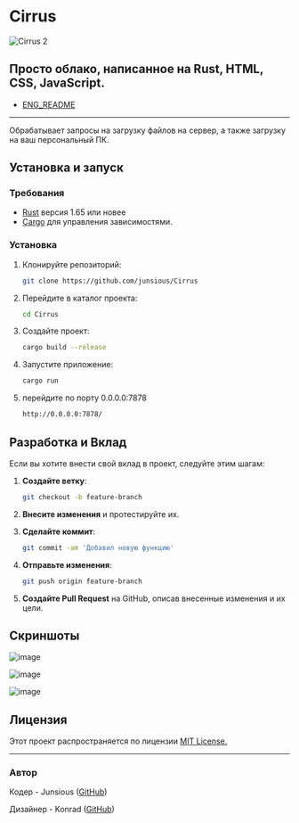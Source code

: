 # Cirrus
![Cirrus 2](https://github.com/user-attachments/assets/812d5ad7-ff08-4e39-859f-1ec9e92747ae)

Просто облако, написанное на Rust, HTML, CSS, JavaScript.
---
- [ENG_README](https://github.com/Junsious/Cirrus/blob/main/README.md)
---


Обрабатывает запросы на загрузку файлов на сервер, а также загрузку на ваш персональный ПК.

## Установка и запуск

### Требования

- [Rust](https://www.rust-lang.org/tools/install) версия 1.65 или новее
- [Cargo](https://doc.rust-lang.org/cargo/getting-started/installation.html) для управления зависимостями.


### Установка

1. Клонируйте репозиторий:

    ```bash
    git clone https://github.com/junsious/Cirrus
    ```

2. Перейдите в каталог проекта:

    ```bash
    cd Cirrus
    ```

3. Создайте проект:

    ```bash
    cargo build --release
    ```

4. Запустите приложение:

    ```bash
    cargo run
    ```

5. перейдите по порту 0.0.0.0:7878
    ```bash
    http://0.0.0.0:7878/
    ```
   
## Разработка и Вклад

Если вы хотите внести свой вклад в проект, следуйте этим шагам:

1. **Создайте ветку**:

    ```bash
    git checkout -b feature-branch
    ```

2. **Внесите изменения** и протестируйте их.

3. **Сделайте коммит**:

    ```bash
    git commit -am 'Добавил новую функцию'
    ```

4. **Отправьте изменения**:

    ```bash
    git push origin feature-branch
    ```

5. **Создайте Pull Request** на GitHub, описав внесенные изменения и их цели.
   
## Скриншоты

![image](https://github.com/user-attachments/assets/56b27bc0-c1c4-445a-bca3-ee0b708e8765)

![image](https://github.com/user-attachments/assets/2234f1ae-70ff-477b-b1cf-b3b17e144aff)

![image](https://github.com/user-attachments/assets/4dbe8f27-f1e7-419f-a7ad-7e7804e061ec)
## Лицензия

Этот проект распространяется по лицензии [MIT License.](https://github.com/Junsious/Cirrus/blob/main/LICENSE)

---

### Автор

Кодер - Junsious ([GitHub](https://github.com/junsious))

Дизайнер - Konrad ([GitHub](https://github.com/WilliamKonRaDDD))
